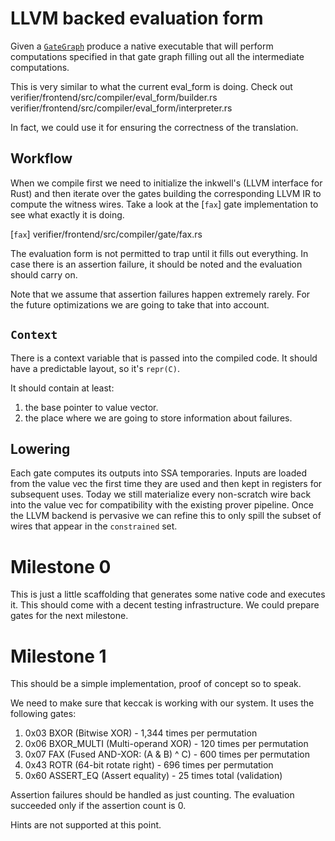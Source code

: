 # LLVM backed evaluation form

Given a [`GateGraph`] produce a native executable that will perform computations specified in that
gate graph filling out all the intermediate computations.


This is very similar to what the current eval_form is doing. Check out verifier/frontend/src/compiler/eval_form/builder.rs
verifier/frontend/src/compiler/eval_form/interpreter.rs

In fact, we could use it for ensuring the correctness of the translation.

[`GateGraph`]: verifier/frontend/src/compiler/gate_graph.rs

## Workflow

When we compile first we need to initialize the inkwell's (LLVM interface for Rust) and then iterate over the gates building the corresponding LLVM IR to compute the witness wires. Take
a look at the [`fax`] gate implementation to see what exactly it is doing.

[`fax`] verifier/frontend/src/compiler/gate/fax.rs

The evaluation form is not permitted to trap until it fills out everything. In case there is an
assertion failure, it should be noted and the evaluation should carry on.

Note that we assume that assertion failures happen extremely rarely. For the future optimizations
we are going to take that into account.

## `Context`

There is a context variable that is passed into the compiled code. It should have a predictable
layout, so it's `repr(C)`.

It should contain at least:

1. the base pointer to value vector.
2. the place where we are going to store information about failures.

## Lowering

Each gate computes its outputs into SSA temporaries. Inputs are loaded from the value vec the first
time they are used and then kept in registers for subsequent uses. Today we still materialize every
non-scratch wire back into the value vec for compatibility with the existing prover pipeline. Once
the LLVM backend is pervasive we can refine this to only spill the subset of wires that appear in
the `constrained` set.

# Milestone 0

This is just a little scaffolding that generates some native code and executes it. This should come with a decent testing infrastructure. We could prepare gates for the next milestone.

# Milestone 1

This should be a simple implementation, proof of concept so to speak.

We need to make sure that keccak is working with our system. It uses the following gates:

1. 0x03 BXOR (Bitwise XOR) - 1,344 times per permutation
2. 0x06 BXOR_MULTI (Multi-operand XOR) - 120 times per permutation
3. 0x07 FAX (Fused AND-XOR: (A & B) ^ C) - 600 times per permutation
4. 0x43 ROTR (64-bit rotate right) - 696 times per permutation
5. 0x60 ASSERT_EQ (Assert equality) - 25 times total (validation)

Assertion failures should be handled as just counting. The evaluation succeeded only if the
assertion count is 0.

Hints are not supported at this point.
